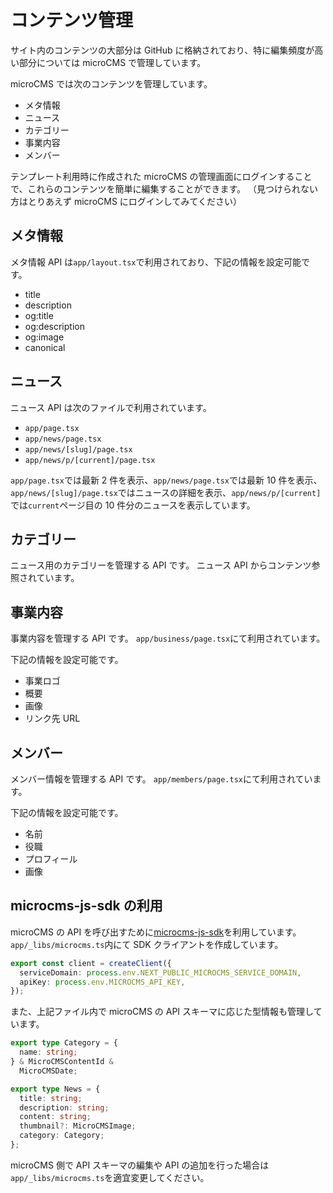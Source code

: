 # コンテンツ管理

サイト内のコンテンツの大部分は GitHub に格納されており、特に編集頻度が高い部分については microCMS で管理しています。

microCMS では次のコンテンツを管理しています。

- メタ情報
- ニュース
- カテゴリー
- 事業内容
- メンバー

テンプレート利用時に作成された microCMS の管理画面にログインすることで、これらのコンテンツを簡単に編集することができます。
（見つけられない方はとりあえず microCMS にログインしてみてください）

## メタ情報

メタ情報 API は`app/layout.tsx`で利用されており、下記の情報を設定可能です。

- title
- description
- og:title
- og:description
- og:image
- canonical

## ニュース

ニュース API は次のファイルで利用されています。

- `app/page.tsx`
- `app/news/page.tsx`
- `app/news/[slug]/page.tsx`
- `app/news/p/[current]/page.tsx`

`app/page.tsx`では最新 2 件を表示、`app/news/page.tsx`では最新 10 件を表示、`app/news/[slug]/page.tsx`ではニュースの詳細を表示、`app/news/p/[current]`では`current`ページ目の 10 件分のニュースを表示しています。

## カテゴリー

ニュース用のカテゴリーを管理する API です。
ニュース API からコンテンツ参照されています。

## 事業内容

事業内容を管理する API です。
`app/business/page.tsx`にて利用されています。

下記の情報を設定可能です。

- 事業ロゴ
- 概要
- 画像
- リンク先 URL

## メンバー

メンバー情報を管理する API です。
`app/members/page.tsx`にて利用されています。

下記の情報を設定可能です。

- 名前
- 役職
- プロフィール
- 画像

## microcms-js-sdk の利用

microCMS の API を呼び出すために[microcms-js-sdk](https://www.npmjs.com/package/microcms-js-sdk)を利用しています。
`app/_libs/microcms.ts`内にて SDK クライアントを作成しています。

```typescript
export const client = createClient({
  serviceDomain: process.env.NEXT_PUBLIC_MICROCMS_SERVICE_DOMAIN,
  apiKey: process.env.MICROCMS_API_KEY,
});
```

また、上記ファイル内で microCMS の API スキーマに応じた型情報も管理しています。

```typescript
export type Category = {
  name: string;
} & MicroCMSContentId &
  MicroCMSDate;

export type News = {
  title: string;
  description: string;
  content: string;
  thumbnail?: MicroCMSImage;
  category: Category;
};
```

microCMS 側で API スキーマの編集や API の追加を行った場合は`app/_libs/microcms.ts`を適宜変更してください。
